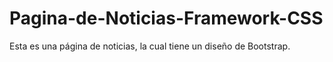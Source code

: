 # Pagina-de-Noticias-Framework-CSS
Esta es una página de noticias, la cual tiene un diseño de Bootstrap.
